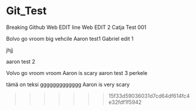 # Git_Test
Breaking Github
Web EDIT
line
Web EDIT 2
Catja Test 001


Bolvo go  vroom big vehcile
Aaron test1
Gabriel edit 1





jhjj






































aaron test 2

Volvo go vroom vroom
Aaron is scary
aaron test 3 
perkele

tämä on teksi 
ggggggggggggg
Aaron is very scary

>>>>>>> 15f33d59036031d7cd64df614fc4e32fdf1f5942
